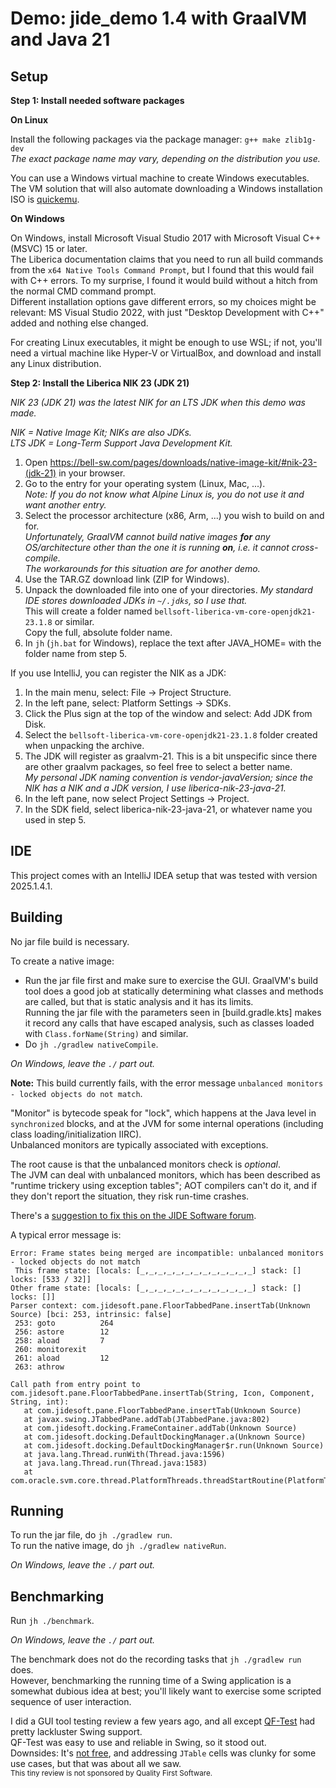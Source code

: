 # Demo: jide_demo 1.4 with GraalVM and Java 21  

## Setup

**Step 1: Install needed software packages**

**On Linux**

Install the following packages via the package manager: `g++ make zlib1g-dev`  
_The exact package name may vary, depending on the distribution you use._

You can use a Windows virtual machine to create Windows executables.  
The VM solution that will also automate downloading a Windows installation ISO
is [quickemu](https://github.com/quickemu-project/quickemu).

**On Windows**

On Windows, install Microsoft Visual Studio 2017
with Microsoft Visual C++ (MSVC) 15 or later.  
The Liberica documentation claims that
you need to run all build commands from the `x64 Native Tools Command Prompt`,
but I found that this would fail with C++ errors.
To my surprise, I found it would build without a hitch
from the normal CMD command prompt.  
Different installation options gave different errors,
so my choices might be relevant: MS Visual Studio 2022,
with just "Desktop Development with C++" added and nothing else changed.

For creating Linux executables, it might be enough to use WSL;
if not, you'll need a virtual machine like Hyper-V or VirtualBox,
and download and install any Linux distribution. 

**Step 2: Install the Liberica NIK 23 (JDK 21)**

_NIK 23 (JDK 21) was the latest NIK for an LTS JDK when this demo was made._

_NIK = Native Image Kit; NIKs are also JDKs._  
_LTS JDK = Long-Term Support Java Development Kit._

1. Open https://bell-sw.com/pages/downloads/native-image-kit/#nik-23-(jdk-21)
   in your browser.
2. Go to the entry for your operating system (Linux, Mac, ...).  
_Note: If you do not know what Alpine Linux is,
you do not use it and want another entry._
3. Select the processor architecture (x86, Arm, ...) you wish to build on and for.  
   _Unfortunately, GraalVM cannot build native images __for__ any OS/architecture
   other than the one it is running __on__, i.e. it cannot cross-compile.  
   The workarounds for this situation are for another demo._
4. Use the TAR.GZ download link (ZIP for Windows).
5. Unpack the downloaded file into one of your directories.
   _My standard IDE stores downloaded JDKs in `~/.jdks`, so I use that._  
   This will create a folder named `bellsoft-liberica-vm-core-openjdk21-23.1.8`
   or similar.  
   Copy the full, absolute folder name.
6. In `jh` (`jh.bat` for Windows),
   replace the text after JAVA_HOME= with the folder name from step 5.

If you use IntelliJ, you can register the NIK as a JDK:

1. In the main menu, select: File -> Project Structure.
2. In the left pane, select: Platform Settings -> SDKs.
3. Click the Plus sign at the top of the window and select: Add JDK from Disk.
4. Select the `bellsoft-liberica-vm-core-openjdk21-23.1.8` folder
   created when unpacking the archive.
5. The JDK will register as graalvm-21.
   This is a bit unspecific since there are other graalvm packages,
   so feel free to select a better name.  
   _My personal JDK naming convention is vendor-javaVersion;
   since the NIK has a NIK and a JDK version,
   I use liberica-nik-23-java-21._
6. In the left pane, now select Project Settings -> Project.
7. In the SDK field, select liberica-nik-23-java-21,
   or whatever name you used in step 5.


## IDE

This project comes with an IntelliJ IDEA setup
that was tested with version 2025.1.4.1.


## Building

No jar file build is necessary.

To create a native image:

* Run the jar file first and make sure to exercise the GUI.
GraalVM's build tool does a good job at statically determining
what classes and methods are called,
but that is static analysis and it has its limits.  
Running the jar file with the parameters seen in [build.gradle.kts]
makes it record any calls that have escaped analysis,
such as classes loaded with `Class.forName(String)` and similar.
* Do `jh ./gradlew nativeCompile`.

_On Windows, leave the `./` part out._

**Note:** This build currently fails, with the error message
`unbalanced monitors - locked objects do not match`.

"Monitor" is bytecode speak for "lock", which happens at the Java level in
`synchronized` blocks, and at the JVM for some internal operations (including class loading/initialization IIRC).  
Unbalanced monitors are typically associated with exceptions.  

The root cause is that the unbalanced monitors check is *optional*.  
The JVM can deal with unbalanced monitors,
which has been described as "runtime trickery using exception tables";
AOT compilers can't do it, and if they don't report the situation,
they risk run-time crashes.

There's a [suggestion to fix this on the JIDE Software forum](https://www.jidesoft.com/forum/viewtopic.php?f=4&t=17379&p=85805#p85805).

A typical error message is:

```
Error: Frame states being merged are incompatible: unbalanced monitors - locked objects do not match
 This frame state: [locals: [_,_,_,_,_,_,_,_,_,_,_,_,_] stack: [] locks: [533 / 32]]
Other frame state: [locals: [_,_,_,_,_,_,_,_,_,_,_,_,_] stack: [] locks: []]
Parser context: com.jidesoft.pane.FloorTabbedPane.insertTab(Unknown Source) [bci: 253, intrinsic: false]
 253: goto          264
 256: astore        12
 258: aload         7
 260: monitorexit   
 261: aload         12
 263: athrow       

Call path from entry point to com.jidesoft.pane.FloorTabbedPane.insertTab(String, Icon, Component, String, int):
   at com.jidesoft.pane.FloorTabbedPane.insertTab(Unknown Source)
   at javax.swing.JTabbedPane.addTab(JTabbedPane.java:802)
   at com.jidesoft.docking.FrameContainer.addTab(Unknown Source)
   at com.jidesoft.docking.DefaultDockingManager.a(Unknown Source)
   at com.jidesoft.docking.DefaultDockingManager$r.run(Unknown Source)
   at java.lang.Thread.runWith(Thread.java:1596)
   at java.lang.Thread.run(Thread.java:1583)
   at com.oracle.svm.core.thread.PlatformThreads.threadStartRoutine(PlatformThreads.java:902)
```

## Running

To run the jar file, do `jh ./gradlew run`.  
To run the native image, do `jh ./gradlew nativeRun`.

_On Windows, leave the `./` part out._

## Benchmarking

Run `jh ./benchmark`.

_On Windows, leave the `./` part out._

The benchmark does not do the recording tasks that `jh ./gradlew run` does.  
However, benchmarking the running time of a Swing application
is a somewhat dubious idea at best;
you'll likely want to exercise some scripted sequence of user interaction.

I did a GUI tool testing review a few years ago,
and all except [QF-Test](https://www.qftest.com)
had pretty lackluster Swing support.  
QF-Test was easy to use and reliable in Swing, so it stood out.  
Downsides:
It's [not free](https://www.qftest.com/en/product/pricing.html),
and addressing `JTable` cells was clunky for some use cases,
but that was about all we saw.    
<small>This tiny review is not sponsored by Quality First Software.</small>
